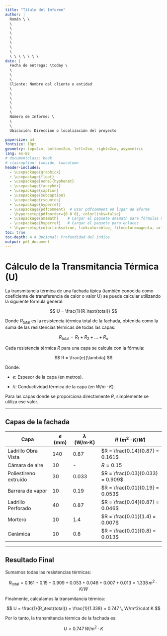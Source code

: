 ```yaml
---
title: "Título del Informe"
author: |
  Román \ \
  \
  \ 
  \
  \
  \ 
  \ 
  \ 
  \ \ \ \ \ \ \
date: |
  Fecha de entrega: \today \
  \
  \
  \
  Cliente: Nombre del cliente o entidad
  \
  \
  \
  \
  \
  \
  Número de Informe: \
  \
  \
  Ubicación: Dirección o localización del proyecto

papersize: a4
fontsize: 10pt
geometry: top=2cm, bottom=2cm, left=2cm, right=2cm, asymmetric
lang: es-ES
# documentclass: book
# classoption: twoside, twocolumn
header-includes:
  - \usepackage{graphicx}
  - \usepackage{float}
  - \usepackage[none]{hyphenat}
  - \usepackage{fancyhdr}
  - \usepackage{caption}
  - \usepackage{subcaption}
  - \usepackage{csquotes}
  - \usepackage{hyperref}
  - \usepackage{pdfcomment}  # Usar pdfcomment en lugar de eforms
  - \hypersetup{pdfborder={0 0 0}, colorlinks=false}
  - \usepackage{amsmath}    # Cargar el paquete amsmath para fórmulas matemáticas
  - \usepackage{hyperref}   # Cargar el paquete para enlaces
  - \hypersetup{colorlinks=true, linkcolor=blue, filecolor=magenta, urlcolor=blue}  # Configuración de enlaces
toc: true
toc-depth: 4 # Opcional: Profundidad del índice
output: pdf_document
---
```

# Cálculo de la Transmitancia Térmica (U)

La transmitancia térmica de una fachada típica (también conocida como coeficiente de transferencia de calor o valor U) se puede calcular utilizando la siguiente fórmula general:


$$
U = \frac{1}{R_\text{total}}
$$

Donde $R_\text{total}$ es la resistencia térmica total de la fachada, obtenida como la suma de las resistencias térmicas de todas las capas:

$$
R_\text{total} = R_1 + R_2 + \dots + R_n
$$

Cada resistencia térmica $R$ para una capa se calcula con la fórmula:

$$
R = \frac{e}{\lambda}
$$




Donde:
- $e$: Espesor de la capa (en metros).

- $\lambda$: Conductividad térmica de la capa (en $W/m\cdot K$).

Para las capas donde se proporciona directamente $R$, simplemente se utiliza ese valor.

---

## Capas de la fachada

| Capa                      | $e$ (mm) | $\lambda$ (W/m·K) | $R$ ($m^2\cdot K/W$) |
|---------------------------|------------|----------------------|--------------------------|
| Ladrillo Obra Vista       | 140        | 0.87                | $R = \frac{0.14}{0.87} = 0.161$ |
| Cámara de aire            | 10         | -                   | $R = 0.15$            |
| Poliestireno extruido     | 30         | 0.033               | $R = \frac{0.03}{0.033} = 0.909$ |
| Barrera de vapor          | 10         | 0.19                | $R = \frac{0.01}{0.19} = 0.053$ |
| Ladrillo Perforado        | 40         | 0.87                | $R = \frac{0.04}{0.87} = 0.046$ |
| Mortero                   | 10         | 1.4                 | $R = \frac{0.01}{1.4} = 0.007$  |
| Cerámica                  | 10         | 0.8                 | $R = \frac{0.01}{0.8} = 0.013$  |

---

## Resultado Final

Sumamos todas las resistencias térmicas:

$$
R_\text{total} = 0.161 + 0.15 + 0.909 + 0.053 + 0.046 + 0.007 + 0.013 = 1.338 \, m^2 \cdot K/W
$$

Finalmente, calculamos la transmitancia térmica:

$$
U = \frac{1}{R_\text{total}} = \frac{1}{1.338} = 0.747 \, W/m^2\cdot K
$$

Por lo tanto, la transmitancia térmica de la fachada es:

$$
U = 0.747 \, W/m^2\cdot K
$$
